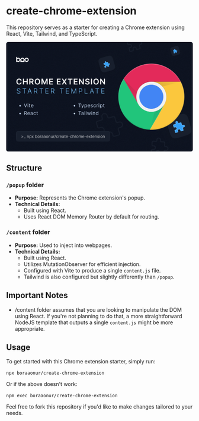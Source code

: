# create-chrome-extension

This repository serves as a starter for creating a Chrome extension using React, Vite, Tailwind, and TypeScript.

![Thumbnail](thumbnail.png)


## Structure

### `/popup` folder
- **Purpose:** Represents the Chrome extension's popup.
- **Technical Details:**
  - Built using React.
  - Uses React DOM Memory Router by default for routing. 

### `/content` folder
- **Purpose:** Used to inject into webpages.
- **Technical Details:** 
  - Built using React.
  - Utilizes MutationObserver for efficient injection.
  - Configured with Vite to produce a single `content.js` file.
  - Tailwind is also configured but slightly differently than `/popup`.

## Important Notes

- /content folder assumes that you are looking to manipulate the DOM using React. If you're not planning to do that, a more straightforward NodeJS template that outputs a single `content.js` might be more appropriate.
  
## Usage

To get started with this Chrome extension starter, simply run:

```
npx boraaonur/create-chrome-extension
```
Or if the above doesn't work:
```
npm exec boraaonur/create-chrome-extension
```

Feel free to fork this repository if you'd like to make changes tailored to your needs.